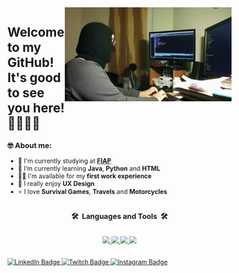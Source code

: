 <img src = "banner.webp" width = "375px" align = "right">

# Welcome to my GitHub! It's good to see you here! 👨🏻‍💻👾

<h3 align="left">🤓 About me:</h3>

- 🔭 I'm currently studying at **[FIAP](https://github.com/FIAP)**
- 🌱 I’m currently learning **Java**, **Python** and **HTML**
- 👨‍💻 I'm available for my **first work experience**
- 🥰 I really enjoy **UX Design**
- ⭐ I love **Survival Games**, **Travels** and **Motorcycles**

##

<h3 align="center">🛠️&nbsp&nbspLanguages and Tools&nbsp&nbsp🛠️</h3>

##

<p align="center">
  <a href="https://skillicons.dev">
    <!-- Programming Languages -->
    <img src="https://skillicons.dev/icons?i=java,python,javascript" />
     <!-- Backend Development -->
    <img src="https://skillicons.dev/icons?i=nodejs" />
     <!-- Frontend Development -->
    <img src="https://skillicons.dev/icons?i=html,figma" />
      <!-- Database -->
    <img src="https://skillicons.dev/icons?i=mysql" />
     
  </a>
</p>

##

<div id="badges">
<a href = "https://www.linkedin.com/in/b4rao">
  <img src="https://img.shields.io/badge/LinkedIn-blue?style=for-the-badge&logo=linkedin&logoColor=white" alt="LinkedIn Badge"/>
</a>
<a href = "https://www.twitch.tv/bar40">
  <img src="https://img.shields.io/badge/Twitch-9146FF?style=for-the-badge&logo=twitch&logoColor=white" alt="Twitch Badge" />
</a>
<a href = "https://www.instagram.com/b4rao/">
  <img src="https://img.shields.io/badge/-Instagram-%23ED1A79?style=for-the-badge&logo=instagram&logoColor=white" alt="Instagram Badge" />
</a>
</div>
